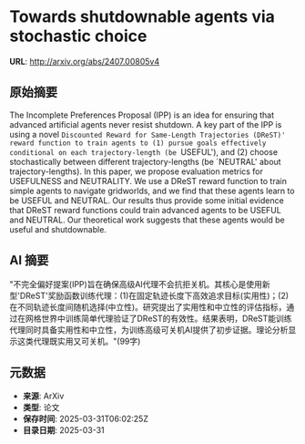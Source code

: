 # Towards shutdownable agents via stochastic choice

**URL**: http://arxiv.org/abs/2407.00805v4

## 原始摘要

The Incomplete Preferences Proposal (IPP) is an idea for ensuring that
advanced artificial agents never resist shutdown. A key part of the IPP is
using a novel `Discounted Reward for Same-Length Trajectories (DReST)' reward
function to train agents to (1) pursue goals effectively conditional on each
trajectory-length (be `USEFUL'), and (2) choose stochastically between
different trajectory-lengths (be `NEUTRAL' about trajectory-lengths). In this
paper, we propose evaluation metrics for USEFULNESS and NEUTRALITY. We use a
DReST reward function to train simple agents to navigate gridworlds, and we
find that these agents learn to be USEFUL and NEUTRAL. Our results thus provide
some initial evidence that DReST reward functions could train advanced agents
to be USEFUL and NEUTRAL. Our theoretical work suggests that these agents would
be useful and shutdownable.


## AI 摘要

"不完全偏好提案(IPP)旨在确保高级AI代理不会抗拒关机。其核心是使用新型'DReST'奖励函数训练代理：(1)在固定轨迹长度下高效追求目标(实用性)；(2)在不同轨迹长度间随机选择(中立性)。研究提出了实用性和中立性的评估指标，通过在网格世界中训练简单代理验证了DReST的有效性。结果表明，DReST能训练代理同时具备实用性和中立性，为训练高级可关机AI提供了初步证据。理论分析显示这类代理既实用又可关机。"(99字)

## 元数据

- **来源**: ArXiv
- **类型**: 论文
- **保存时间**: 2025-03-31T06:02:25Z
- **目录日期**: 2025-03-31
